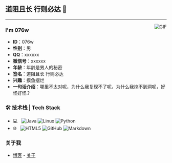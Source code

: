 ## 道阻且长 行则必达 👋
---
<img align="right" alt="GIF" src="https://raw.githubusercontent.com/JoeyBling/JoeyBling/master/pic/pusheencode.gif" />

### I'm 076w

- **ID**：076w
- **性别**：男
- **QQ**：xxxxxx
- **微信号**：xxxxxx
- **年龄**：年龄是男人的秘密
- **签名**：道阻且长 行则必达
- **兴趣**：摸鱼摆烂
- **一句话介绍**：哪里不太对呢，为什么我复现不了呢，为什么我挖不到洞呢，好怪好怪.?

### 🛠 技术栈 | Tech Stack

- 💻 &#160; ![Java](https://img.shields.io/badge/-Java-333333?style=flat&logo=Java&logoColor=007396)
![Linux](https://img.shields.io/badge/-Linux-333333?style=flat&logo=Linux&logoColor=FCC624)
![Python](https://img.shields.io/badge/python-v3.7-blue)
- 🌐 &#160; ![HTML5](https://img.shields.io/badge/-HTML5-333333?style=flat&logo=HTML5)
![GitHub](https://img.shields.io/badge/-GitHub-333333?style=flat&logo=github)
![Markdown](https://img.shields.io/badge/-Markdown-333333?style=flat&logo=markdown)


### 关于我
- [博客](http://www.076w.cn/)  - [关于](http://www.076w.cn/about/)



